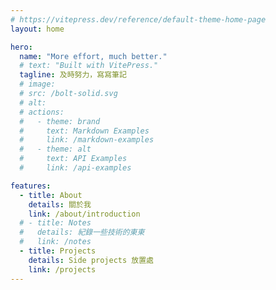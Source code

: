 ```yaml
---
# https://vitepress.dev/reference/default-theme-home-page
layout: home

hero:
  name: "More effort, much better."
  # text: "Built with VitePress."
  tagline: 及時努力，寫寫筆記
  # image:
  # src: /bolt-solid.svg
  # alt:
  # actions:
  #   - theme: brand
  #     text: Markdown Examples
  #     link: /markdown-examples
  #   - theme: alt
  #     text: API Examples
  #     link: /api-examples

features:
  - title: About
    details: 關於我
    link: /about/introduction
  # - title: Notes
  #   details: 紀錄一些技術的東東
  #   link: /notes
  - title: Projects
    details: Side projects 放置處
    link: /projects
---
```

